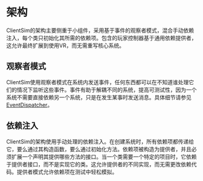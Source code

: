 # 架构

ClientSim的架构主要侧重于小组件，采用基于事件的观察者模式，混合手动依赖注入，每个类只初始化其所需的依赖项。包含的玩家控制器基于通用依赖提供者，这允许最终扩展到使用VR，而无需重写核心系统。

## 观察者模式

ClientSim使用观察者模式在系统内发送事件，任何东西都可以在不知道谁处理它们的情况下监听这些事件。事件有助于解耦不同的系统，提高可测试性，因为一个系统不需要直接依赖另一个系统，只是在发生某事时发送消息。具体细节请参见[EventDispatcher](runtime/event-dispatcher.md)。

## 依赖注入

ClientSim的架构使用手动处理的依赖注入。在创建系统时，所有依赖项都传递给它，要么通过其构造函数，要么通过初始化方法。依赖项被构造为提供者，并且必须扩展一个声明其提供哪些方法的接口。当一个类需要一个特定的项目时，它依赖于提供者接口，而不是实现它的类。这允许提供者的不同实现，而无需更改依赖代码。提供者模式允许依赖项在测试中轻松模拟。